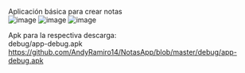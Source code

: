 Aplicación básica para crear notas\
![image](https://github.com/user-attachments/assets/be9fbb76-0a4d-41d5-9d9b-20956aedcfad)
![image](https://github.com/user-attachments/assets/e33c93a4-6c4b-43aa-8593-6f709ca0642a)
![image](https://github.com/user-attachments/assets/2f886277-c322-4a4f-985f-2de898978ce4)

Apk para la respectiva descarga:\
debug/app-debug.apk\
https://github.com/AndyRamiro14/NotasApp/blob/master/debug/app-debug.apk
